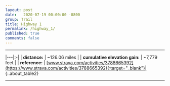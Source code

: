 ```yaml
---
layout: post
date:   2020-07-19 00:00:00 -0800
group: Trail
title: Highway 1
permalink: /highway_1/
published: true
comments: false
---
```



---

|---|:-|
| **distance:**                  | \~126.06 miles |
| **cumulative elevation gain:** | \~7,779 feet |
| **reference:**                 | [www.strava.com/activities/3788665392](https://www.strava.com/activities/3788665392){:target="_blank"}|
{:.about_table2}

---


<script src='https://cdn.plot.ly/plotly-latest.min.js'></script>
<div id='trail_plot_div' data-filename='../assets/csv/2020_july_19.csv' data-plot_name='Highway 1'>
<script src="/assets/trail_plot.js"></script>
</div>

